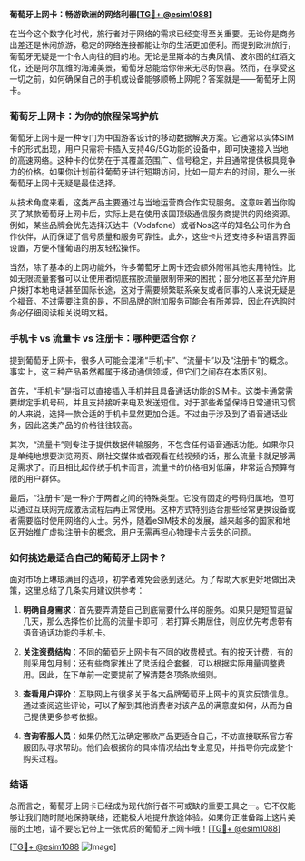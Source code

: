 **葡萄牙上网卡：畅游欧洲的网络利器[[TG💪+ @esim1088](https://t.me/s/esim1088)]**

在当今这个数字化时代，旅行者对于网络的需求已经变得至关重要。无论你是商务出差还是休闲旅游，稳定的网络连接都能让你的生活更加便利。而提到欧洲旅行，葡萄牙无疑是一个令人向往的目的地。无论是里斯本的古典风情、波尔图的红酒文化，还是阿尔加维的海滩美景，葡萄牙总能给你带来无尽的惊喜。然而，在享受这一切之前，如何确保自己的手机或设备能够顺畅上网呢？答案就是——葡萄牙上网卡。

### 葡萄牙上网卡：为你的旅程保驾护航

葡萄牙上网卡是一种专门为中国游客设计的移动数据解决方案。它通常以实体SIM卡的形式出现，用户只需将卡插入支持4G/5G功能的设备中，即可快速接入当地的高速网络。这种卡的优势在于其覆盖范围广、信号稳定，并且通常提供极具竞争力的价格。如果你计划前往葡萄牙进行短期访问，比如一周左右的时间，那么一张葡萄牙上网卡无疑是最佳选择。

从技术角度来看，这类产品主要通过与当地运营商合作实现服务。这意味着当你购买了某款葡萄牙上网卡后，实际上是在使用该国顶级通信服务商提供的网络资源。例如，某些品牌会优先选择沃达丰（Vodafone）或者Nos这样的知名公司作为合作伙伴，从而保证了信号质量和服务可靠性。此外，这些卡片还支持多种语言界面设置，方便不懂葡语的朋友轻松操作。

当然，除了基本的上网功能外，许多葡萄牙上网卡还会额外附带其他实用特性。比如无限流量套餐可以让使用者彻底摆脱流量限制带来的困扰；部分地区甚至允许用户拨打本地电话甚至国际长途，这对于需要频繁联系亲友或者同事的人来说无疑是个福音。不过需要注意的是，不同品牌的附加服务可能会有所差异，因此在选购时务必仔细阅读相关说明文档。

### 手机卡 vs 流量卡 vs 注册卡：哪种更适合你？

提到葡萄牙上网卡，很多人可能会混淆“手机卡”、“流量卡”以及“注册卡”的概念。事实上，这三种产品虽然都属于移动通信领域，但它们之间存在本质区别。

首先，“手机卡”是指可以直接插入手机并且具备通话功能的SIM卡。这类卡通常需要绑定手机号码，并且支持接听来电及发送短信。对于那些希望保持日常通讯习惯的人来说，选择一款合适的手机卡显然更加合适。不过由于涉及到了语音通话业务，因此这类产品的价格往往较高。

其次，“流量卡”则专注于提供数据传输服务，不包含任何语音通话功能。如果你只是单纯地想要浏览网页、刷社交媒体或者观看在线视频的话，那么流量卡就足够满足需求了。而且相比起传统手机卡而言，流量卡的价格相对低廉，非常适合预算有限的用户群体。

最后，“注册卡”是一种介于两者之间的特殊类型。它没有固定的号码归属地，但可以通过互联网完成激活流程后再正常使用。这种方式特别适合那些经常更换设备或者需要临时使用网络的人士。另外，随着eSIM技术的发展，越来越多的国家和地区开始推广虚拟注册卡的概念，用户无需再担心物理卡片丢失的问题。

### 如何挑选最适合自己的葡萄牙上网卡？

面对市场上琳琅满目的选项，初学者难免会感到迷茫。为了帮助大家更好地做出决策，这里总结了几条实用建议供参考：

1. **明确自身需求**：首先要弄清楚自己到底需要什么样的服务。如果只是短暂逗留几天，那么选择性价比高的流量卡即可；若打算长期居住，则应优先考虑带有语音通话功能的手机卡。
   
2. **关注资费结构**：不同的葡萄牙上网卡有不同的收费模式。有的按天计费，有的则采用包月制；还有些商家推出了灵活组合套餐，可以根据实际用量调整费用。因此，在下单前一定要提前了解清楚各项条款细则。

3. **查看用户评价**：互联网上有很多关于各大品牌葡萄牙上网卡的真实反馈信息。通过查阅这些评论，可以了解到其他消费者对该产品的满意度如何，从而为自己提供更多参考依据。

4. **咨询客服人员**：如果仍然无法确定哪款产品更适合自己，不妨直接联系官方客服团队寻求帮助。他们会根据你的具体情况给出专业意见，并指导你完成整个购买过程。

### 结语

总而言之，葡萄牙上网卡已经成为现代旅行者不可或缺的重要工具之一。它不仅能够让我们随时随地保持联络，还能极大地提升旅途体验。如果你正准备踏上这片美丽的土地，请不要忘记带上一张优质的葡萄牙上网卡哦！[[TG💪+ @esim1088](https://t.me/s/esim1088)]

[[TG💪+ @esim1088](https://t.me/s/esim1088) ![Image](https://i.postimg.cc/4NQfJmqS/Snipaste-2025-05-13-00-14-12.png)]
